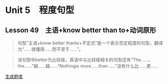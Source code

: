 ﻿ # Unit 5　程度句型
 ## Lesson 49　主语+know better than to+动词原形
 
> 句型“主语+know better thanto+不定式”是一个表示否定程度的句型，翻译为“……很懂得……而不至于……”。

> 该句型中better为比较级，英语中与比较级相关的句型还有“The……，the……”越……越……“Nothingis more……than……”没有什么比……更……


 [生成题库](./question/f049.json)